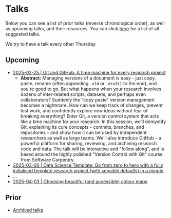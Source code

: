 # Talks

Below you can see a list of prior talks (reverse chronological order), as well as upcoming talks, and their resources. You can click [here](https://github.com/UU-IMAU/python-for-lunch/issues?q=is%3Aissue+label%3Atalk-suggestion) for a list of all suggested talks.

We try to have a talk every other Thursday.

<!--
When adding new entries to the lists, do so in the following format
```
- [YYYY-MM-DD | TALK_TITLE](./PFL_.../notebook.ipynb) by PRESENTER
  - [🎥 Video](link to video), [🗂️ Supporting resources](github_link to folder on main branch)
  - Abstract: ...
```
or, for upcoming talks,
```
- [YYYY-MM-DD | TALK_TITLE](github_link to issue/PR)
  - Abstract: ...
```

-->

## Upcoming

- [2025-02-25 | Git and GitHub: A time machine for every research project](https://github.com/UU-IMAU/python-for-lunch/issues/11)
    - **Abstract:** Managing versions of a document is easy - just copy, paste, rename (often appending `_old` or `_draft1` to the end), and you're good to go. But what happens when your research involves dozens of inter-related scripts, datasets, and perhaps even collaborators? Suddenly the "copy paste" version management becomes a nightmare. How can we keep track of changes, prevent lost work, and confidently explore new ideas without fear of breaking everything? Enter Git, a version control system that acts like a time machine for your research. In this session, we’ll demystify Git, explaining its core concepts - commits, branches, and repositories - and show how it can be used by independent researchers as well as large teams. We’ll also introduce GitHub - a powerful platform for sharing, reviewing, and archiving research code and data. The talk will be interactive and "follow along", and is based around the highly polished "Version Control with Git" course from Software Carpentry.
- [2025-03-06 | Data Science Template: Go from zero to hero with a fully initialised template research project (with sensible defaults) in a minute](https://github.com/UU-IMAU/python-for-lunch/issues/13)
- ...
- [2025-04-03 | Choosing beautiful (and accessible) colour maps](https://github.com/UU-IMAU/python-for-lunch/issues/12)

## Prior

- [Archived talks](https://github.com/UU-IMAU/Python-for-lunch-Notebooks/blob/main/archived)
